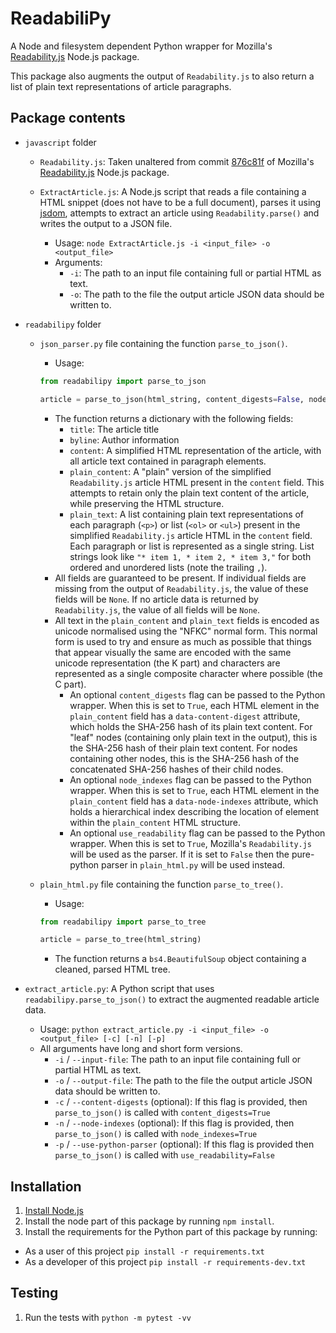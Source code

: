 # ReadabiliPy
A Node and filesystem dependent Python wrapper for Mozilla's [Readability.js](https://github.com/mozilla/readability) Node.js package.

This package also augments the output of `Readability.js` to also return a list of plain text representations of article paragraphs.

## Package contents
- `javascript` folder
  - `Readability.js`: Taken unaltered from commit [876c81f](https://github.com/mozilla/readability/tree/876c81f710711ba2afb36dd83889d4c5b4fc2743) of Mozilla's [Readability.js](https://github.com/mozilla/readability) Node.js package.

  - `ExtractArticle.js`: A Node.js script that reads a file containing a HTML snippet (does not have to be a full document), parses it using [jsdom](https://github.com/jsdom/jsdom), attempts to extract an article using `Readability.parse()` and writes the output to a JSON file.
    - Usage: `node ExtractArticle.js -i <input_file> -o <output_file>`
    - Arguments:
      - `-i`: The path to an input file containing full or partial HTML as text.
      - `-o`: The path to the file the output article JSON data should be written to.

- `readabilipy` folder
  - `json_parser.py` file containing the function `parse_to_json()`.
    - Usage:
    ```python
    from readabilipy import parse_to_json

    article = parse_to_json(html_string, content_digests=False, node_indexes=False, use_readability=False)
    ```
    - The function returns a dictionary with the following fields:
      - `title`: The article title
      - `byline`: Author information
      - `content`: A simplified HTML representation of the article, with all article text contained in paragraph elements.
      - `plain_content`: A "plain" version of the simplified `Readability.js` article HTML present in the `content` field. This attempts to retain only the plain text content of the article, while preserving the HTML structure.
      - `plain_text`: A list containing plain text representations of each paragraph (`<p>`) or list (`<ol>` or `<ul>`) present in the simplified `Readability.js` article HTML in the `content` field. Each paragraph or list is represented as a single string. List strings look like `"* item 1, * item 2, * item 3,"` for both ordered and unordered lists (note the trailing `,`).
    - All fields are guaranteed to be present. If individual fields are missing from the output of `Readability.js`, the value of these fields will be `None`. If no article data is returned by `Readability.js`, the value of all fields will be `None`.
    - All text in the `plain_content` and `plain_text` fields is encoded as unicode normalised using the "NFKC" normal form. This normal form is used to try and ensure as much as possible that things that appear visually the same are encoded with the same unicode representation (the K part) and characters are represented as a single composite character where possible (the C part).
      - An optional `content_digests` flag can be passed to the Python wrapper. When this is set to `True`, each HTML element in the `plain_content` field has a `data-content-digest` attribute, which holds the SHA-256 hash of its plain text content. For "leaf" nodes (containing only plain text in the output), this is the SHA-256 hash of their plain text content. For nodes containing other nodes, this is the SHA-256 hash of the concatenated SHA-256 hashes of their child nodes.
      - An optional `node_indexes` flag can be passed to the Python wrapper. When this is set to `True`, each HTML element in the `plain_content` field has a `data-node-indexes` attribute, which holds a hierarchical index describing the location of element within the `plain_content` HTML structure.
      - An optional `use_readability` flag can be passed to the Python wrapper. When this is set to `True`, Mozilla's `Readability.js` will be used as the parser. If it is set to `False` then the pure-python parser in `plain_html.py` will be used instead.

  - `plain_html.py` file containing the function `parse_to_tree()`.
    - Usage:
    ```python
    from readabilipy import parse_to_tree

    article = parse_to_tree(html_string)
    ```
    - The function returns a `bs4.BeautifulSoup` object containing a cleaned, parsed HTML tree.


- `extract_article.py`: A Python script that uses `readabilipy.parse_to_json()` to extract the augmented readable article data.
  - Usage: `python extract_article.py -i <input_file> -o <output_file> [-c] [-n] [-p]`
  - All arguments have long and short form versions.
    - `-i` / `--input-file`: The path to an input file containing full or partial HTML as text.
    - `-o` / `--output-file`: The path to the file the output article JSON data should be written to.
    - `-c` / `--content-digests` (optional): If this flag is provided, then `parse_to_json()` is called with `content_digests=True`
    - `-n` / `--node-indexes` (optional): If this flag is provided, then `parse_to_json()` is called with `node_indexes=True`
    - `-p` / `--use-python-parser` (optional): If this flag is provided then `parse_to_json()` is called with `use_readability=False`


## Installation
1. [Install Node.js](https://nodejs.org/en/download/)
2. Install the node part of this package by running `npm install`.
3. Install the requirements for the Python part of this package by running:
  - As a user of this project `pip install -r requirements.txt`
  - As a developer of this project `pip install -r requirements-dev.txt`

## Testing
1. Run the tests with `python -m pytest -vv`
